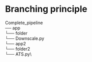 # Branching principle

Complete_pipeline\
── app\
   └── folder\
       └── Downscale.py\
└── app2\
    └── folder2\
        └── ATS.py\

